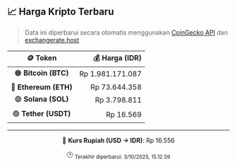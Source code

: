 

<!-- HARGA_KRIPTO -->
## 📈 Harga Kripto Terbaru

> Data ini diperbarui secara otomatis menggunakan [CoinGecko API](https://www.coingecko.com/) dan [exchangerate.host](https://exchangerate.host/)

<div align="center">

| 🪙 Token | 💰 Harga (IDR) |
|:------:|---------------:|
| 🟠 **Bitcoin (BTC)**   | Rp 1.981.171.087 |
| 🔵 **Ethereum (ETH)**  | Rp 73.644.358 |
| 🟣 **Solana (SOL)**    | Rp 3.798.811 |
| 🟢 **Tether (USDT)**   | Rp 16.569 |

---

💱 **Kurs Rupiah (USD → IDR)**: Rp 16.556

🕒 <sub>Terakhir diperbarui: 3/10/2025, 15.12.59</sub>

</div>
<!-- /HARGA_KRIPTO -->